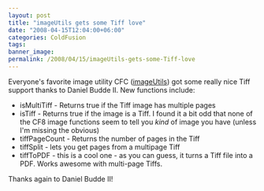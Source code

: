 ```yaml
---
layout: post
title: "imageUtils gets some Tiff love"
date: "2008-04-15T12:04:00+06:00"
categories: ColdFusion 
tags: 
banner_image: 
permalink: /2008/04/15/imageUtils-gets-some-Tiff-love
---
```


Everyone's favorite image utility CFC (<a href="http://imageutils.riaforge.org">imageUtils</a>) got some really nice Tiff support thanks to Daniel Budde II. New functions include:

<ul>
<li>isMultiTiff - Returns true if the Tiff image has multiple pages
<li>isTiff - Returns true if the image is a Tiff. I found it a bit odd that none of the CF8 image functions seem to tell you <i>kind</i> of image you have (unless I'm missing the obvious)
<li>tiffPageCount - Returns the number of pages in the Tiff
<li>tiffSplit - lets you get pages from a multipage Tiff
<li>tiffToPDF - this is a cool one - as you can guess, it turns a Tiff file into a PDF. Works awesome with multi-page Tiffs.
</ul>

Thanks again to Daniel Budde II!